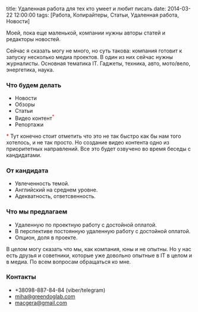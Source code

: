 title: Удаленная работа для тех кто умеет и любит писать
date: 2014-03-22 12:00:00
tags: [Работа, Копирайтеры, Статьи, Удаленная работа, Новости]

Моей, пока еще маленькой, компании нужны авторы статей и редакторы новостей.

Сейчас я сказать могу не много, но суть такова: компания готовит к запуску несколько медиа проектов. В один из них сейчас нужны журналисты. Основная тематика IT. Гаджеты, техника, авто, мото/вело, энергетика, наука.

### Что будем делать

* Новости
* Обзоры
* Статьи
* Видео контент<sup style="color: red;">*</sup>
* Репортажи

<span style="color: red;">*</span> Тут конечно стоит отметить что это не так быстро как бы нам того хотелось, и не так просто. Но создание видео контента одно из приоритетных направлений. Все это будет озвучено во время беседы с кандидатами.

### От кандидата

* Увлеченность темой.
* Английский на среднем уровне.
* Адекватность, ответсвенность.

### Что мы предлагаем

* Удаленную по проектную работу с достойной оплатой.
* В перспективе постоянную удаленную работу с достойной оплатой.
* Опцион, доля в проекте.

В целом могу сказать что мы, как компания, юны и не опытны. Но у нас есть друзья и советники, которые уже довольно опытные в IT в целом и в медиа. По всем вопросам обращаться ко мне. 

### Контакты

* +38098-887-84-84 (viber/telegram)
* miha@greendoglab.com
* macgera@gmail.com
